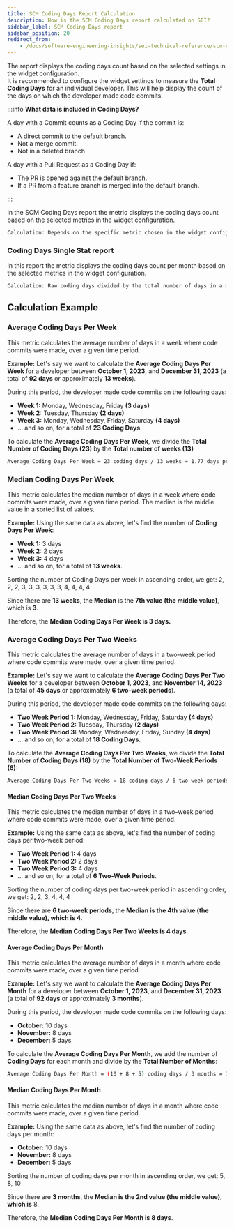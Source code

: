 ```yaml
---
title: SCM Coding Days Report Calculation
description: How is the SCM Coding Days report calculated on SEI?
sidebar_label: SCM Coding Days report
sidebar_position: 20
redirect_from:
    - /docs/software-engineering-insights/sei-technical-reference/scm-calculation/scm-reports-calculation/scm-coding-days-report
---
```


The report displays the coding days count based on the selected settings in the widget configuration. \
It is recommended to configure the widget settings to measure the **Total Coding Days** for an individual developer. This will help display the count of the days on which the developer made code commits.

:::info
**What data is included in Coding Days?**

A day with a Commit counts as a Coding Day if the commit is:

* A direct commit to the default branch.
* Not a merge commit.
* Not in a deleted branch

A day with a Pull Request as a Coding Day if:

* The PR is opened against the default branch.
* If a PR from a feature branch is merged into the default branch.

:::

In the SCM Coding Days report the metric displays the coding days count based on the selected metrics in the widget configuration.

```bash
Calculation: Depends on the specific metric chosen in the widget configuration (e.g., Average Coding Days per Week).
```

### Coding Days Single Stat report

In this report the metric displays the coding days count per month based on the selected metrics in the widget configuration.

```bash
Calculation: Raw coding days divided by the total number of days in a month.
```

## Calculation Example

### Average Coding Days Per Week

This metric calculates the average number of days in a week where code commits were made, over a given time period.

**Example:** Let's say we want to calculate the **Average Coding Days Per Week** for a developer between **October 1, 2023**, and **December 31, 2023** (a total of **92 days** or approximately **13 weeks**).

During this period, the developer made code commits on the following days:

* **Week 1:** Monday, Wednesday, Friday **(3 days)**
* **Week 2:** Tuesday, Thursday **(2 days)**
* **Week 3:** Monday, Wednesday, Friday, Saturday **(4 days)**
* ... and so on, for a total of **23 Coding Days**.

To calculate the **Average Coding Days Per Week**, we divide the **Total Number of Coding Days (23)** by the **Total number of weeks (13)**

```bash
Average Coding Days Per Week = 23 coding days / 13 weeks = 1.77 days per week
```

### Median Coding Days Per Week

This metric calculates the median number of days in a week where code commits were made, over a given time period. The median is the middle value in a sorted list of values.

**Example:** Using the same data as above, let's find the number of **Coding Days Per Week**:

* **Week 1:** 3 days
* **Week 2:** 2 days
* **Week 3:** 4 days
* ... and so on, for a total of **13 weeks**.

Sorting the number of Coding Days per week in ascending order, we get: 2, 2, 2, 3, 3, 3, 3, 3, 3, 4, 4, 4, 4

Since there are **13 weeks**, the **Median** is the **7th value (the middle value)**, which is **3**.

Therefore, the **Median Coding Days Per Week is 3 days.**

### Average Coding Days Per Two Weeks

This metric calculates the average number of days in a two-week period where code commits were made, over a given time period.

**Example:** Let's say we want to calculate the **Average Coding Days Per Two Weeks** for a developer between **October 1, 2023**, and **November 14, 2023** (a total of **45 days** or approximately **6 two-week periods**).

During this period, the developer made code commits on the following days:

* **Two Week Period 1:** Monday, Wednesday, Friday, Saturday **(4 days)**
* **Two Week Period 2:** Tuesday, Thursday **(2 days)**
* **Two Week Period 3:** Monday, Wednesday, Friday, Sunday **(4 days)**
* ... and so on, for a total of **18 Coding Days**.

To calculate the **Average Coding Days Per Two Weeks**, we divide the **Total Number of Coding Days (18)** by the **Total Number of Two-Week Periods (6):**

```bash
Average Coding Days Per Two Weeks = 18 coding days / 6 two-week periods = 3 days per two-week period
```

#### Median Coding Days Per Two Weeks

This metric calculates the median number of days in a two-week period where code commits were made, over a given time period.

**Example:** Using the same data as above, let's find the number of coding days per two-week period:

* **Two Week Period 1:** 4 days
* **Two Week Period 2:** 2 days
* **Two Week Period 3:** 4 days
* ... and so on, for a total of **6 Two-Week Periods**.

Sorting the number of coding days per two-week period in ascending order, we get: 2, 2, 3, 4, 4, 4

Since there are **6 two-week periods**, the **Median is the 4th value (the middle value), which is 4**.

Therefore, the **Median Coding Days Per Two Weeks is 4 days**.

#### Average Coding Days Per Month

This metric calculates the average number of days in a month where code commits were made, over a given time period.

**Example:** Let's say we want to calculate the **Average Coding Days Per Month** for a developer between **October 1, 2023**, and **December 31, 2023** (a total of **92 days** or approximately **3 months**).

During this period, the developer made code commits on the following days:

* **October:** 10 days
* **November:** 8 days
* **December:** 5 days

To calculate the **Average Coding Days Per Month**, we add the number of **Coding Days** for each month and divide by the **Total Number of Months**:

```bash
Average Coding Days Per Month = (10 + 8 + 5) coding days / 3 months = 7.67 days per month
```

#### **Median Coding Days Per Month**

This metric calculates the median number of days in a month where code commits were made, over a given time period.

**Example:** Using the same data as above, let's find the number of coding days per month:

* **October:** 10 days
* **November:** 8 days
* **December:** 5 days

Sorting the number of coding days per month in ascending order, we get: 5, 8, 10

Since there are **3 months**, the **Median is the 2nd value (the middle value), which is** 8.

Therefore, the **Median Coding Days Per Month is 8 days**.
